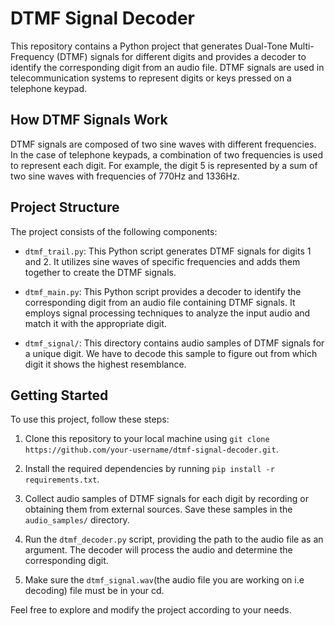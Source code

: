 # DTMF Signal Decoder

This repository contains a Python project that generates Dual-Tone Multi-Frequency (DTMF) signals for different digits and provides a decoder to identify the corresponding digit from an audio file. DTMF signals are used in telecommunication systems to represent digits or keys pressed on a telephone keypad.

## How DTMF Signals Work

DTMF signals are composed of two sine waves with different frequencies. In the case of telephone keypads, a combination of two frequencies is used to represent each digit. For example, the digit 5 is represented by a sum of two sine waves with frequencies of 770Hz and 1336Hz.

## Project Structure

The project consists of the following components:

- `dtmf_trail.py`: This Python script generates DTMF signals for digits 1 and 2. It utilizes sine waves of specific frequencies and adds them together to create the DTMF signals.

- `dtmf_main.py`: This Python script provides a decoder to identify the corresponding digit from an audio file containing DTMF signals. It employs signal processing techniques to analyze the input audio and match it with the appropriate digit.

- `dtmf_signal/`: This directory contains audio samples of DTMF signals for a unique digit. We have to decode this sample to figure out from which digit it shows the highest resemblance.

## Getting Started

To use this project, follow these steps:

1. Clone this repository to your local machine using `git clone https://github.com/your-username/dtmf-signal-decoder.git`.

2. Install the required dependencies by running `pip install -r requirements.txt`.

3. Collect audio samples of DTMF signals for each digit by recording or obtaining them from external sources. Save these samples in the `audio_samples/` directory.

4. Run the `dtmf_decoder.py` script, providing the path to the audio file as an argument. The decoder will process the audio and determine the corresponding digit.

5. Make sure the `dtmf_signal.wav`(the audio file you are working on i.e decoding) file must be in your cd.

Feel free to explore and modify the project according to your needs.
